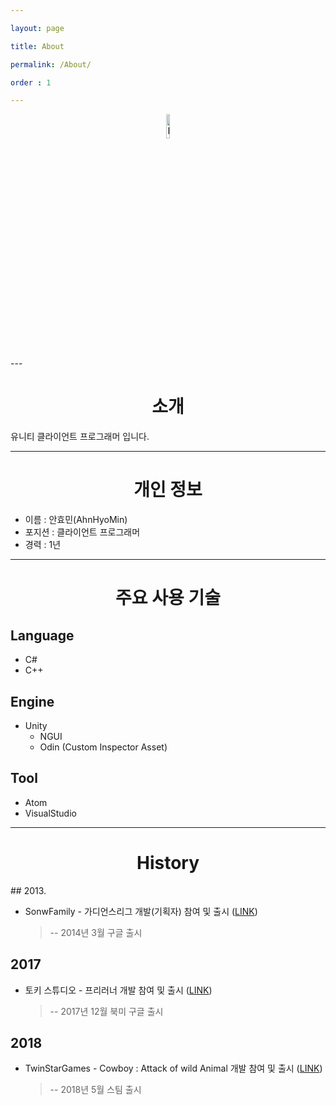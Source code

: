 ```yaml
---

layout: page

title: About

permalink: /About/

order : 1

---
```


<Center><img src='{{ "/assets/profile_photo.jpg" | absolute_url }}'  width="10%" height="10%" title="Profile Picture" class="profile"></Center>
---

<h1>
<Center> 소개 </Center>
</h1>
유니티 클라이언트 프로그래머 입니다.  

---

<h1>
<Center> 개인 정보 </Center>
</h1>

* 이름 : 안효민(AhnHyoMin)
* 포지션 : 클라이언트 프로그래머
* 경력 : 1년





---
<h1>
<Center> 주요 사용 기술</Center>
</h1>

## Language
* C#
* C++

## Engine
* Unity
  - NGUI
  - Odin (Custom Inspector Asset)

## Tool
* Atom
* VisualStudio

---
<h1>
<Center> History</Center>
</h1>
## 2013.

* SonwFamily - 가디언스리그 개발(기획자) 참여 및 출시 ([LINK](https://www.youtube.com/watch?v=X1OL6sOi4WI))  
    > -- 2014년 3월 구글 출시


## 2017
* 토키 스튜디오 -  프리러너 개발 참여 및 출시 ([LINK](https://www.youtube.com/watch?v=Tu4QMD2avMk))
    > -- 2017년 12월 북미 구글 출시


## 2018
* TwinStarGames -  Cowboy : Attack of wild Animal 개발 참여 및 출시  ([LINK](https://www.youtube.com/watch?v=8rKIbQwSo6M))  
    > -- 2018년 5월 스팀 출시

